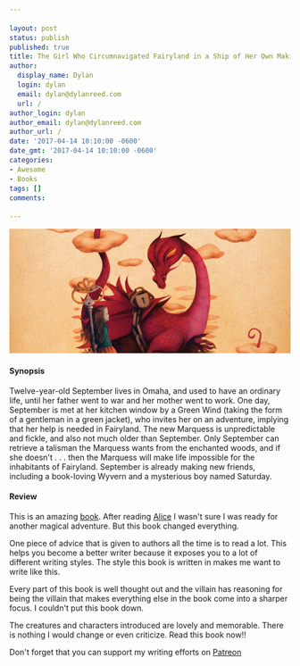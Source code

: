 ```yaml
---

layout: post
status: publish
published: true
title: The Girl Who Circumnavigated Fairyland in a Ship of Her Own Making
author:
  display_name: Dylan
  login: dylan
  email: dylan@dylanreed.com
  url: /
author_login: dylan
author_email: dylan@dylanreed.com
author_url: /
date: '2017-04-14 10:10:00 -0600'
date_gmt: '2017-04-14 10:10:00 -0600'
categories:
- Awesome
- Books
tags: []
comments:

---
```

<a href="https://www.amazon.com/gp/product/1250010195/ref=as_li_tl?ie=UTF8&tag=dylanreed06-20">![book with a long title review](https://raw.githubusercontent.com/dylanreed/dylan.blog/gh-pages/images/book-review/the-girl-who.jpg)</a>

<h4>Synopsis</h4>

Twelve-year-old September lives in Omaha, and used to have an ordinary life, until her father went to war and her mother went to work. One day, September is met at her kitchen window by a Green Wind (taking the form of a gentleman in a green jacket), who invites her on an adventure, implying that her help is needed in Fairyland. The new Marquess is unpredictable and fickle, and also not much older than September. Only September can retrieve a talisman the Marquess wants from the enchanted woods, and if she doesn't . . . then the Marquess will make life impossible for the inhabitants of Fairyland. September is already making new friends, including a book-loving Wyvern and a mysterious boy named Saturday. 

<h4>Review</h4>

This is an amazing [book](https://www.amazon.com/gp/product/1250010195/ref=as_li_tl?ie=UTF8&tag=dylanreed06-20). After reading [Alice](http://dylan.blog/2017/04/07/alice/) I wasn't sure I was ready for another magical adventure. But this book changed everything. 

One piece of advice that is given to authors all the time is to read a lot. This helps you become a better writer because it exposes you to a lot of different writing styles. The style this book is written in makes me want to write like this. 

Every part of this book is well thought out and the villain has reasoning for being the villain that makes everything else in the book come into a sharper focus. I couldn't put this book down. 

The creatures and characters introduced are lovely and memorable. There is nothing I would change or even criticize. Read this book now!!

Don't forget that you can support my writing efforts on [Patreon](https://www.patreon.com/dylanreed)